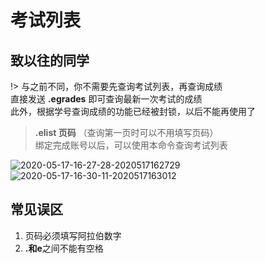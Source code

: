 # 考试列表

## 致以往的同学
!> 与之前不同，你不需要先查询考试列表，再查询成绩<br>直接发送 **.egrades** 即可查询最新一次考试的成绩<br>此外，根据学号查询成绩的功能已经被封锁，以后不能再使用了

> **.elist 页码** （查询第一页时可以不用填写页码）<br>绑定完成账号以后，可以使用本命令查询考试列表

![2020-05-17-16-27-28-2020517162729](http://cdn.doeca.cc/images/2020-05-17-16-27-28-2020517162729.png)
![2020-05-17-16-30-11-2020517163012](http://cdn.doeca.cc/images/2020-05-17-16-30-11-2020517163012.png)

## 常见误区
1. 页码必须填写阿拉伯数字
2. **.**和**e**之间不能有空格